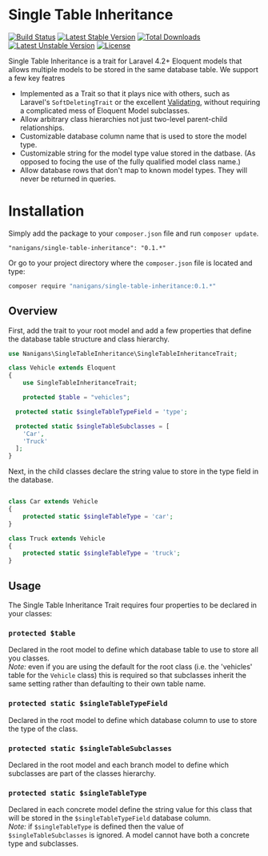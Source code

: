 Single Table Inheritance
========================


[![Build Status](https://travis-ci.org/Nanigans/single-table-inheritance.png?branch=master)](https://travis-ci.org/Nanigans/single-table-inheritance)
[![Latest Stable Version](https://poser.pugx.org/nanigans/single-table-inheritance/v/stable.svg)](https://packagist.org/packages/nanigans/single-table-inheritance)
[![Total Downloads](https://poser.pugx.org/nanigans/single-table-inheritance/downloads.svg)](https://packagist.org/packages/nanigans/single-table-inheritance)
[![Latest Unstable Version](https://poser.pugx.org/nanigans/single-table-inheritance/v/unstable.svg)](https://packagist.org/packages/nanigans/single-table-inheritance)
[![License](https://poser.pugx.org/nanigans/single-table-inheritance/license.svg)](https://packagist.org/packages/nanigans/single-table-inheritance)

Single Table Inheritance is a trait for Laravel 4.2+ Eloquent models that allows multiple models to be stored in the same database table. We support a few key featres

 * Implemented as a Trait so that it plays nice with others, such as Laravel's `SoftDeletingTrait` or the excellent [Validating](https://github.com/dwightwatson/validating), without requiring a complicated mess of Eloquent Model subclasses.
 * Allow arbitrary class hierarchies not just two-level parent-child relationships. 
 * Customizable database column name that is used to store the model type.
 * Customizable string for the model type value stored in the datbase. (As opposed to focing the use of the fully qualified model class name.)
 * Allow database rows that don't map to known model types. They will never be returned in queries.



# Installation
Simply add the package to your `composer.json` file and run `composer update`.

```
"nanigans/single-table-inheritance": "0.1.*"
```

Or go to your project directory where the `composer.json` file is located and type:

```sh
composer require "nanigans/single-table-inheritance:0.1.*"
```

## Overview

First, add the trait to your root model and add a few properties that define the database table structure and class hierarchy.

```php
use Nanigans\SingleTableInheritance\SingleTableInheritanceTrait;

class Vehicle extends Eloquent
{
	use SingleTableInheritanceTrait;

	protected $table = "vehicles";

  protected static $singleTableTypeField = 'type';

  protected static $singleTableSubclasses = [
    'Car',
    'Truck'
  ];
}
```

Next, in the child classes declare the string value to store in the type field in the database.

```php

class Car extends Vehicle
{
	protected static $singleTableType = 'car';
}

class Truck extends Vehicle
{
	protected static $singleTableType = 'truck';
}
```

## Usage

The Single Table Inheritance Trait requires four properties to be declared in your classes:

### `protected $table`
Declared in the root model to define which database table to use to store all you classes.  
*Note:* even if you are using the default for the root class (i.e. the 'vehicles' table for the `Vehicle` class) this is required so that subclasses inherit the same setting rather than defaulting to their own table name.

### `protected static $singleTableTypeField`
Declared in the root model to define which database column to use to store the type of the class.

### `protected static $singleTableSubclasses`
Declared in the root model and each branch model to define which subclasses are part of the classes hierarchy.

### `protected static $singleTableType`
Declared in each concrete model define the string value for this class that will be stored in the `$singleTableTypeField` database column.  
*Note:* if `$singleTableType` is defined then the value of `$singleTableSubclasses` is ignored. A model cannot have both a concrete type and subclasses.
